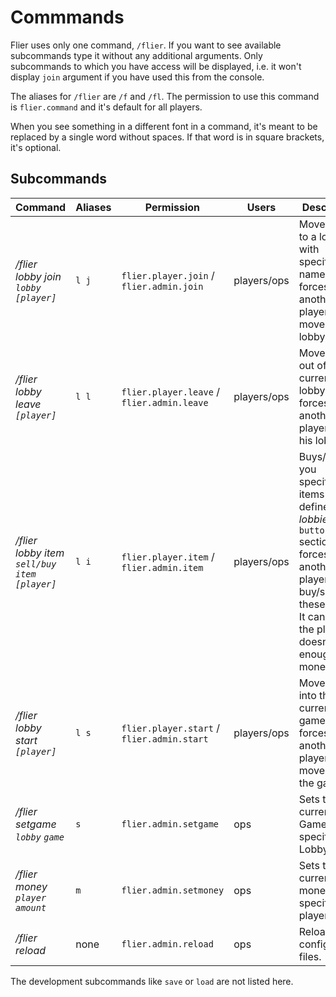 # Commmands

Flier uses only one command, `/flier`. If you want to see available subcommands type it without any additional arguments. Only subcommands to which you have access will be displayed, i.e. it won't display `join` argument if you have used this from the console.

The aliases for `/flier` are `/f` and `/fl`. The permission to use this command is `flier.command` and it's default for all players.

When you see something in a different font in a command, it's meant to be replaced by a single word without spaces. If that word is in square brackets, it's optional.

## Subcommands

| Command | Aliases | Permission | Users | Description |
|---------------|--------|---------------|--------|---------------------------|
| _/flier lobby join `lobby` `[player]`_ | `l j` | `flier.player.join` / `flier.admin.join` | players/ops | Moves you to a lobby with specified name or forces another player to move to the lobby. |
| _/flier lobby leave `[player]`_ | `l l` | `flier.player.leave` / `flier.admin.leave` | players/ops | Moves you out of the current lobby or forces another player out of his lobby. |
| _/flier lobby item `sell/buy` `item` `[player]`_ | `l i` | `flier.player.item` / `flier.admin.item` | players/ops | Buys/sells you specified items (as defined in _lobbies.yml_, `buttons` section) or forces another player to buy/sell these items. It can fail if the player doesn't have enough money. |
| _/flier lobby start `[player]`_ | `l s` | `flier.player.start` / `flier.admin.start` | players/ops | Moves you into the current game or forces another player to move into the game. |
| _/flier setgame `lobby` `game`_ | `s` | `flier.admin.setgame` | ops | Sets the current Game in specified Lobby. |
| _/flier money `player` `amount`_ | `m` | `flier.admin.setmoney` | ops | Sets the current money of a specified player. |
| _/flier reload_ | none | `flier.admin.reload` | ops | Reloads the configuration files. |

The development subcommands like `save` or `load` are not listed here.
